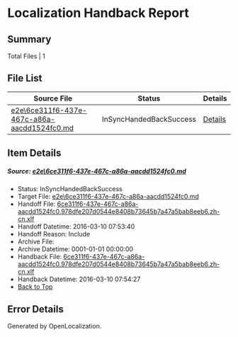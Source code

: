 # <a name='report-top'></a> Localization Handback Report

## Summary
 Total Files | 1

## File List
 Source File | Status | Details 
 ----------- | ------ | ------- 
 [e2e\6ce311f6-437e-467c-a86a-aacdd1524fc0.md](https://github.com/OpenLocalizationTest/oltest/blob/6536c84c1204a305d3dade1a1dbde68e8ba62051/e2e/6ce311f6-437e-467c-a86a-aacdd1524fc0.md) | InSyncHandedBackSuccess | [Details](#505a86edf8494e0e7d84ac758021be9e82554f1f2)

## Item Details
##### <a name='505a86edf8494e0e7d84ac758021be9e82554f1f2'></a> Source: [e2e\6ce311f6-437e-467c-a86a-aacdd1524fc0.md](https://github.com/OpenLocalizationTest/oltest/blob/6536c84c1204a305d3dade1a1dbde68e8ba62051/e2e/6ce311f6-437e-467c-a86a-aacdd1524fc0.md)
* Status: InSyncHandedBackSuccess
* Target File: [e2e\6ce311f6-437e-467c-a86a-aacdd1524fc0.md](https://github.com/OpenLocalizationTestOrg/oltest.zh-cn/blob/48b6961576d18b3e088c3a0f0e419b2eb2a66f8d/e2e/6ce311f6-437e-467c-a86a-aacdd1524fc0.md)
* Handoff File: [6ce311f6-437e-467c-a86a-aacdd1524fc0.978dfe207d0544e8408b73645b7a47a5bab8eeb6.zh-cn.xlf](https://github.com/OpenLocalizationTestOrg/olhandoff/blob/221d6e9da5c8c9201c56c2eb379f4cbd9ec357a2/ol-handoff/OpenLocalizationTestOrg/oltest.zh-cn/xinjiang/ht/6ce311f6-437e-467c-a86a-aacdd1524fc0.978dfe207d0544e8408b73645b7a47a5bab8eeb6.zh-cn.xlf)
* Handoff Datetime: 2016-03-10 07:53:40
* Handoff Reason: Include
* Archive File: 
* Archive Datetime: 0001-01-01 00:00:00
* Handback File: [6ce311f6-437e-467c-a86a-aacdd1524fc0.978dfe207d0544e8408b73645b7a47a5bab8eeb6.zh-cn.xlf](https://github.com/OpenLocalizationTestOrg/olhandback/blob/e5f714e3727bba040e36e25352e0f650f46b557f/ol-handback/OpenLocalizationTestOrg/oltest.zh-cn/xinjiang/ht/6ce311f6-437e-467c-a86a-aacdd1524fc0.978dfe207d0544e8408b73645b7a47a5bab8eeb6.zh-cn.xlf)
* Handback Datetime: 2016-03-10 07:54:27
* [Back to Top](#report-top)


## Error Details

Generated by OpenLocalization.
